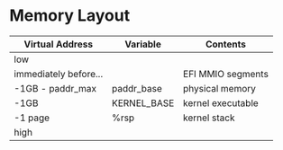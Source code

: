 # Memory Layout
| Virtual Address       | Variable      | Contents          |
| --------------------- | ------------- | ----------------- |
| low                   |               |                   |
| immediately before... |               | EFI MMIO segments |
| -1GB - paddr\_max     | paddr\_base   | physical memory   |
| -1GB                  | KERNEL\_BASE  | kernel executable |
| -1 page               | %rsp          | kernel stack      |
| high                  |               |                   |
